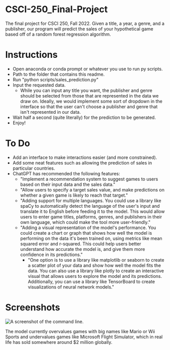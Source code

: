 # CSCI-250_Final-Project
 The final project for CSCI 250, Fall 2022. Given a title, a year, a genre, and a publisher,
 our program will predict the sales of your hypothetical game based off of a random forest regression algorithm.


# Instructions
 - Open anaconda or conda prompt or whatever you use to run py scripts.
 - Path to the folder that contains this readme.
 - Run "python scripts/sales_prediction.py"
 - Input the requested data.
    - While you can input any title you want, the publisher and genre should be selected
    from those that are represented in the data we draw on. Ideally, we would implement
    some sort of dropdown in the interface so that the user can't choose a publisher and
    genre that isn't represented in our data.
 - Wait half a second (quite literally) for the prediction to be generated.
 - Enjoy!
 
# To Do
 - Add an interface to make interactions easier (and more constrained).
 - Add some neat features such as allowing the prediction of sales in particular countries.
 - ChatGPT has recommended the following features:
    - "Implement a recommendation system to suggest games to users based on their input data and the sales data."
    - "Allow users to specify a target sales value, and make predictions on whether a given game is likely to reach that target."
    - "Adding support for multiple languages. You could use a library like spaCy to automatically detect the language of the user's input and translate it to English before feeding it to the model. This would allow users to enter game titles, platforms, genres, and publishers in their own language, which could make the tool more user-friendly."
    - "Adding a visual representation of the model's performance. You could create a chart or graph that shows how well the model is performing on the data it's been trained on, using metrics like mean squared error and r-squared. This could help users better understand how accurate the model is, and give them more confidence in its predictions."
      - "One option is to use a library like matplotlib or seaborn to create a scatter plot of your data and show how well the model fits the data. You can also use a library like plotly to create an interactive visual that allows users to explore the model and its predictions. Additionally, you can use a library like TensorBoard to create visualizations of neural network models."

# Screenshots
![A screenshot of the command line.](https://github.com/collinjbrown/CSCI-250_Final-Project/blob/9d6301bdf271fb21a1b4e00d28da9eb55cb10596/screenshots/Capture5.PNG)

The model currently overvalues games with big names like Mario or Wii Sports and undervalues games like Microsoft Flight Simulator, which in real life has sold somewhere around $2 million globally.